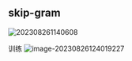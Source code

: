 ## skip-gram
![202308261140608](http://image.zzzsleep.icu/202308261140608.png)

训练
![image-20230826124019227](http://image.zzzsleep.icu/202308261240348.png)